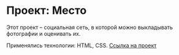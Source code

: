 ﻿# Проект: Место

Этот проект – социальная сеть, в которой можно выкладывать фотографии и оценивать их.

Применялись технологии: HTML, CSS. [Ссылка на проект](https://vladimirpraxein.github.io/mesto-project/)